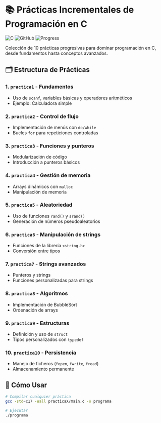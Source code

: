 # 📚 Prácticas Incrementales de Programación en C

![C](https://img.shields.io/badge/C-17-blue)
![GitHub](https://img.shields.io/github/license/tu-usuario/practicas-c)
![Progress](https://img.shields.io/badge/Completado-100%25-brightgreen)

Colección de 10 prácticas progresivas para dominar programación en C, desde fundamentos hasta conceptos avanzados.

## 🗂️ Estructura de Prácticas

### 1. `practica1` - Fundamentos
   - Uso de `scanf`, variables básicas y operadores aritméticos
   - Ejemplo: Calculadora simple

### 2. `practica2` - Control de flujo
   - Implementación de menús con `do/while`
   - Bucles `for` para repeticiones controladas

### 3. `practica3` - Funciones y punteros
   - Modularización de código
   - Introducción a punteros básicos

### 4. `practica4` - Gestión de memoria
   - Arrays dinámicos con `malloc`
   - Manipulación de memoria

### 5. `practica5` - Aleatoriedad
   - Uso de funciones `rand()` y `srand()`
   - Generación de números pseudoaleatorios

### 6. `practica6` - Manipulación de strings
   - Funciones de la librería `<string.h>`
   - Conversión entre tipos

### 7. `practica7` - Strings avanzados
   - Punteros y strings
   - Funciones personalizadas para strings

### 8. `practica8` - Algoritmos
   - Implementación de BubbleSort
   - Ordenación de arrays

### 9. `practica9` - Estructuras
   - Definición y uso de `struct`
   - Tipos personalizados con `typedef`

### 10. `practica10` - Persistencia
   - Manejo de ficheros (`fopen`, `fwrite`, `fread`)
   - Almacenamiento permanente

## 🚀 Cómo Usar

```bash
# Compilar cualquier práctica
gcc -std=c17 -Wall practicaX/main.c -o programa

# Ejecutar
./programa
